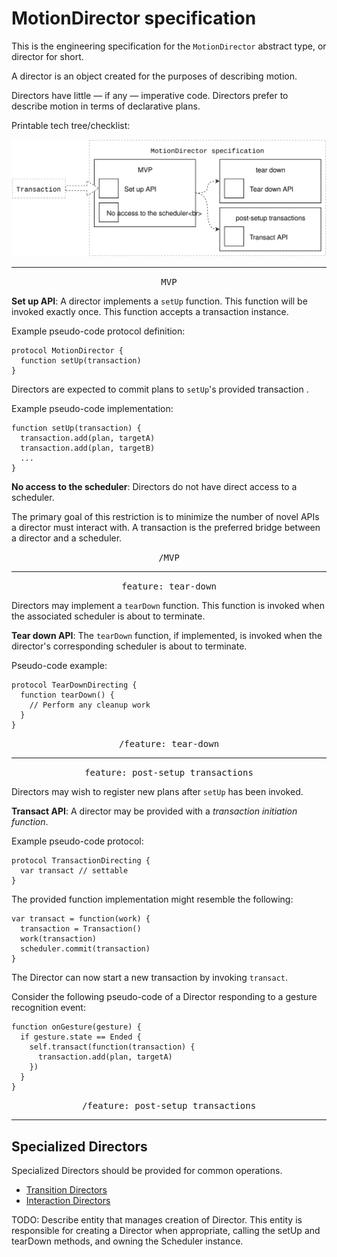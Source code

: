 # MotionDirector specification

This is the engineering specification for the `MotionDirector` abstract type, or director for short.

A director is an object created for the purposes of describing motion.

Directors have little — if any — imperative code. Directors prefer to describe motion in terms of declarative plans.

Printable tech tree/checklist:

![](../_assets/MotionDirectorTechTree.svg)

---

<p style="text-align:center"><tt>MVP</tt></p>

**Set up API**: A director implements a `setUp` function. This function will be invoked exactly once. This function accepts a transaction instance.

Example pseudo-code protocol definition:

    protocol MotionDirector {
      function setUp(transaction)
    }

Directors are expected to commit plans to `setUp`'s provided transaction .

Example pseudo-code implementation:

    function setUp(transaction) {
      transaction.add(plan, targetA)
      transaction.add(plan, targetB)
      ...
    }

**No access to the scheduler**: Directors do not have direct access to a scheduler.

The primary goal of this restriction is to minimize the number of novel APIs a director must interact with. A transaction is the preferred bridge between a director and a scheduler.

<p style="text-align:center"><tt>/MVP</tt></p>

---

<p style="text-align:center"><tt>feature: tear-down</tt></p>

Directors may implement a `tearDown` function. This function is invoked when the associated scheduler is about to terminate.

**Tear down API**: The `tearDown` function, if implemented, is invoked when the director's corresponding scheduler is about to terminate.

Pseudo-code example:

    protocol TearDownDirecting {
      function tearDown() {
        // Perform any cleanup work
      }
    }

<p style="text-align:center"><tt>/feature: tear-down</tt></p>

---

<p style="text-align:center"><tt>feature: post-setup transactions</tt></p>

Directors may wish to register new plans after `setUp` has been invoked.

**Transact API**: A director may be provided with a *transaction initiation function*.

Example pseudo-code protocol:

    protocol TransactionDirecting {
      var transact // settable
    }

The provided function implementation might resemble the following:

    var transact = function(work) {
      transaction = Transaction()
      work(transaction)
      scheduler.commit(transaction)
    }

The Director can now start a new transaction by invoking `transact`.

Consider the following pseudo-code of a Director responding to a gesture recognition event:

    function onGesture(gesture) {
      if gesture.state == Ended {
        self.transact(function(transaction) {
          transaction.add(plan, targetA)
        })
      }
    }

<p style="text-align:center"><tt>/feature: post-setup transactions</tt></p>

---

## Specialized Directors

Specialized Directors should be provided for common operations.

- [Transition Directors](transition_directors.md)
- [Interaction Directors](interaction_directors.md)

TODO: Describe entity that manages creation of Director. This entity is responsible for creating a Director when appropriate, calling the setUp and tearDown methods, and owning the Scheduler instance.

<!--

LGTM:

-->
